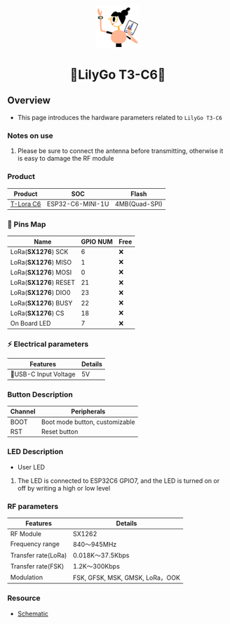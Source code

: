 <div align="center" markdown="1">
  <img src="../../../.github/LilyGo_logo.png" alt="LilyGo logo" width="100"/>
</div>

<h1 align = "center">🌟LilyGo T3-C6🌟</h1>

## Overview

* This page introduces the hardware parameters related to `LilyGo T3-C6`

### Notes on use

1. Please be sure to connect the antenna before transmitting, otherwise it is easy to damage the RF module


### Product

| Product         | SOC              | Flash         |
| --------------- | ---------------- | ------------- |
| [T-Lora C6][1] | ESP32-C6-MINI-1U | 4MB(Quad-SPI) |

[1]: https://www.lilygo.cc/products/t-lora-c6 "T-Lora C6"

### 📍 Pins Map

| Name                   | GPIO NUM | Free |
| ---------------------- | -------- | ---- |
| LoRa(**SX1276**) SCK   | 6        | ❌    |
| LoRa(**SX1276**) MISO  | 1        | ❌    |
| LoRa(**SX1276**) MOSI  | 0        | ❌    |
| LoRa(**SX1276**) RESET | 21       | ❌    |
| LoRa(**SX1276**) DIO0  | 23       | ❌    |
| LoRa(**SX1276**) BUSY  | 22       | ❌    |
| LoRa(**SX1276**) CS    | 18       | ❌    |
| On Board LED           | 7        | ❌    |

### ⚡ Electrical parameters

| Features             | Details |
| -------------------- | ------- |
| 🔗USB-C Input Voltage | 5V      |

### Button Description

| Channel | Peripherals                    |
| ------- | ------------------------------ |
| BOOT    | Boot mode button, customizable |
| RST     | Reset button                   |

### LED Description

* User LED

1. The LED is connected to ESP32C6 GPIO7, and the LED is turned on or off by writing a high or low level

### RF parameters

| Features            | Details                         |
| ------------------- | ------------------------------- |
| RF  Module          | SX1262                          |
| Frequency range     | 840～945MHz                     |
| Transfer rate(LoRa) | 0.018K～37.5Kbps                |
| Transfer rate(FSK)  | 1.2K～300Kbps                   |
| Modulation          | FSK, GFSK, MSK, GMSK, LoRa，OOK |

### Resource

* [Schematic](../../../schematic/T3-C6_V1.0.pdf)
